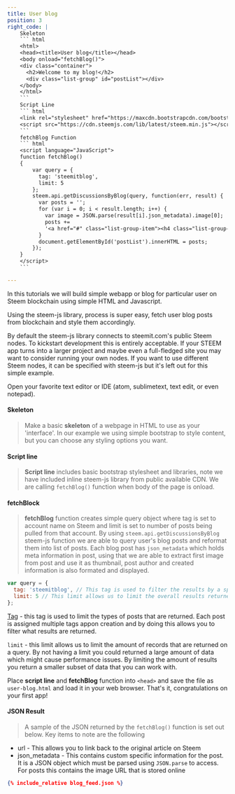 ```yaml
---
title: User blog
position: 3
right_code: |
    Skeleton
    ``` html
    <html>
    <head><title>User blog</title></head>
    <body onload="fetchBlog()">
    <div class="container">
      <h2>Welcome to my blog!</h2>
      <div class="list-group" id="postList"></div>
    </body>
    </html>
    ```
    Script Line
    ``` html
    <link rel="stylesheet" href="https://maxcdn.bootstrapcdn.com/bootstrap/3.3.7/css/bootstrap.min.css">
    <script src="https://cdn.steemjs.com/lib/latest/steem.min.js"></script>
    ```
    fetchBlog Function
    ``` html
    <script language="JavaScript">
    function fetchBlog()
    {
        var query = {
          tag: 'steemitblog',
          limit: 5
        };
        steem.api.getDiscussionsByBlog(query, function(err, result) {
          var posts = '';
          for (var i = 0; i < result.length; i++) {
            var image = JSON.parse(result[i].json_metadata).image[0];
            posts += 
            '<a href="#" class="list-group-item"><h4 class="list-group-item-heading">'+result[i].title+'</h4><p>by '+result[i].author+'</p><center><img src='+image+' class="img-responsive center-block" style="max-width: 450px"/></center><p class="list-group-item-text text-right text-nowrap">'+new Date(result[i].created).toDateString()+'</p></a>';
          }
          document.getElementById('postList').innerHTML = posts;
        });
    }
    </script>
    ```

---
```


In this tutorials we will build simple webapp or blog for particular user on Steem blockchain using simple HTML and Javascript.

Using the steem-js library, process is super easy, fetch user blog posts from blockchain and style them accordingly.

By default the steem-js library connects to steemit.com's public Steem nodes. To kickstart development this is entirely acceptable. If your STEEM app turns into a larger project and maybe even a full-fledged site you may want to consider running your own nodes. If you want to use different Steem nodes, it can be specified with steem-js but it's left out for this simple example.

Open your favorite text editor or IDE (atom, sublimetext, text edit, or even notepad).

#### Skeleton

> Make a basic **skeleton** of a webpage in HTML to use as your 'interface'. In our example we using simple bootstrap to style content, but you can choose any styling options you want. 

#### Script line

> **Script line** includes basic bootstrap stylesheet and libraries, note we have included inline steem-js library from public available CDN. We are calling `fetchBlog()` function when body of the page is onload. 

#### fetchBlock

> **fetchBlog** function creates simple query object where tag is set to account name on Steem and limit is set to number of posts being pulled from that account. By using `steem.api.getDiscussionsByBlog` steem-js function we are able to query user's blog posts and reformat them into list of posts.
> Each blog post has `json_metadata` which holds meta information in post, using that we are able to extract first image from post and use it as thumbnail, post author and created information is also formated and displayed.

``` javascript
var query = {
  tag: 'steemitblog', // This tag is used to filter the results by a specific post tag
  limit: 5 // This limit allows us to limit the overall results returned to 5
};
```

[Tag](/glossary/#Tags) - this tag is used to limit the types of posts that are returned. Each post is assigned multiple tags appon creation and by doing this allows you to filter what results are returned.

`limit` - this limit allows us to limit the amount of records that are returned on a query. By not having a limit you could returned a large amount of data which might cause performance issues. By limiting the amount of results you return a smaller subset of data that you can work with.

Place **script line** and **fetchBlog** function into `<head>` and save the file as `user-blog.html` and load it in your web browser. That's it, congratulations on your first app!

#### JSON Result

> A sample of the JSON returned by the `fetchBlog()` function is set out below. Key items to note are the following

* url - This allows you to link back to the original article on Steem
* json_metadata - This contains custom specific information for the post. It is a JSON object which must be parsed using `JSON.parse` to access. For posts this contains the image URL that is stored online

``` json
{% include_relative blog_feed.json %}
```

